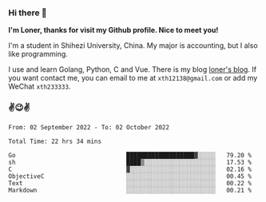 ### Hi there 👋️

**I'm Loner, thanks for visit my Github profile. Nice to meet you!**

I'm a student in Shihezi University, China. My major is accounting, but I also like programming.

I use and learn Golang, Python, C and Vue. There is my blog [loner's blog](https://www.loner1024.top).  If you want contact me, you can email to me at `xth12138@gmail.com` or add my WeChat `xth233333`.

### ✌️😉✌️

<!--START_SECTION:waka-->

```text
From: 02 September 2022 - To: 02 October 2022

Total Time: 22 hrs 34 mins

Go                               ███████████████████▓░░░░░   79.20 %
sh                               ████▒░░░░░░░░░░░░░░░░░░░░   17.53 %
C                                ▓░░░░░░░░░░░░░░░░░░░░░░░░   02.16 %
ObjectiveC                       ░░░░░░░░░░░░░░░░░░░░░░░░░   00.45 %
Text                             ░░░░░░░░░░░░░░░░░░░░░░░░░   00.22 %
Markdown                         ░░░░░░░░░░░░░░░░░░░░░░░░░   00.21 %
```

<!--END_SECTION:waka-->




